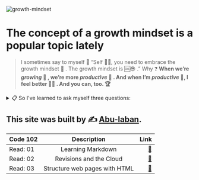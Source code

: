 ![growth-mindset](https://3kllhk1ibq34qk6sp3bhtox1-wpengine.netdna-ssl.com/wp-content/uploads/2015/11/growth-mindset.png)

# The concept of a growth mindset is a popular topic lately

> I sometimes say to myself 💬 “Self 👨‍💻, you need to embrace the growth mindset 🧠 . The growth mindset is 🆒😎 .”
> Why ❓
> **When we’re _growing_ 🤵 , we’re more _productive_ 🌌 . And when I’m _productive_ 🌟, I feel better 🦸‍♂️ . And you can, too. 🏆**

<details><summary> 📋	So I've learned to ask myself three questions:</summary>

<p>

📌 1. What was the best part of the day?
<br>
📌 2. Which aspects of my work am I most proud of?
<br>
📌 3. What went wrong, and how can I make sure it doesn’t happen again?
<br>

</p>
</details>

## This site was built by ✍ [Abu-laban](https://github.com/Abu-laban).

| Code 102 |          Description          |                     Link |
| :------- | :---------------------------: | -----------------------: |
| Read: 01 |       Learning Markdown       | [📖](code-102/read01.md) |
| Read: 02 |    Revisions and the Cloud    | [📖](code-102/read02.md) |
| Read: 03 | Structure web pages with HTML | [📖](code-102/read03.md) |
